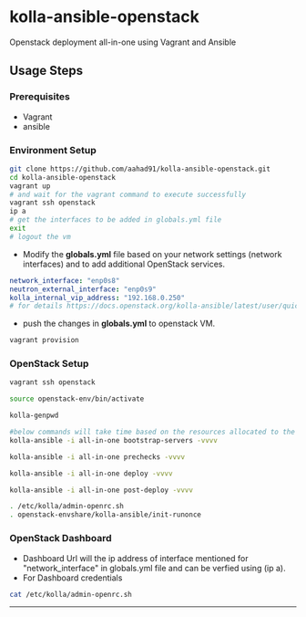 # kolla-ansible-openstack
Openstack deployment all-in-one using Vagrant and Ansible

## Usage Steps

### Prerequisites

- Vagrant
- ansible

### Environment Setup

```bash
git clone https://github.com/aahad91/kolla-ansible-openstack.git
cd kolla-ansible-openstack
vagrant up
# and wait for the vagrant command to execute successfully
vagrant ssh openstack
ip a
# get the interfaces to be added in globals.yml file
exit
# logout the vm
```

- Modify the **globals.yml** file based on your network settings (network interfaces) and to add additional OpenStack services.

```yaml
network_interface: "enp0s8"
neutron_external_interface: "enp0s9"
kolla_internal_vip_address: "192.168.0.250"
# for details https://docs.openstack.org/kolla-ansible/latest/user/quickstart.html#kolla-globals-yml
```

- push the changes in **globals.yml** to openstack VM.

```bash
vagrant provision
```

### OpenStack Setup

```bash
vagrant ssh openstack

source openstack-env/bin/activate

kolla-genpwd

#below commands will take time based on the resources allocated to the VM in Vagrantfile
kolla-ansible -i all-in-one bootstrap-servers -vvvv

kolla-ansible -i all-in-one prechecks -vvvv

kolla-ansible -i all-in-one deploy -vvvv

kolla-ansible -i all-in-one post-deploy -vvvv

. /etc/kolla/admin-openrc.sh
. openstack-envshare/kolla-ansible/init-runonce
```

### OpenStack Dashboard

- Dashboard Url will the ip address of interface mentioned for "network_interface" in globals.yml file and can be verfied using (ip a).
- For Dashboard credentials

```bash
cat /etc/kolla/admin-openrc.sh
```

------

